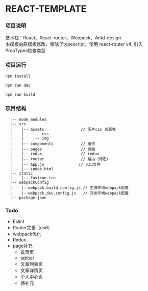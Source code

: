 # REACT-TEMPLATE

### 项目说明
技术栈：React、React-router、Webpack、Antd-design <br />
本模板由原模板修改，移除了typescript，使用 react-router v4, 引入 PropTypes检查类型

### 项目运行
```bash
npm install

npm run dev

npm run build
```

### 项目结构
```
  |-- node_modules
  |-- src
  |    |-- assets                // 图片css 资源等
  |    |    |-- css
  |    |    |-- img
  |    |-- components            // 组件
  |    |-- pages                 // 页面
  |    |-- redux                 // redux
  |    |-- router                // 路由（待定）
  |    |-- app.js               // 入口文件
  |    |-- index.html
  |-- static
  |    |-- favicon.ico
  |-- webpackConfig
  |    |--webpack.build.config.js // 生成环境webpack配置
  |    |--webpack.dev.config.js   // 开发环境webpack配置
  |-- package.json
```

### Todo
- Eslint
- Router完善（es6）
- webpack优化
- Redux
- page补充
  - 首页页
  - tabbar
  - 文章列表页
  - 文章详情页
  - 个人中心页
  - 待补充
